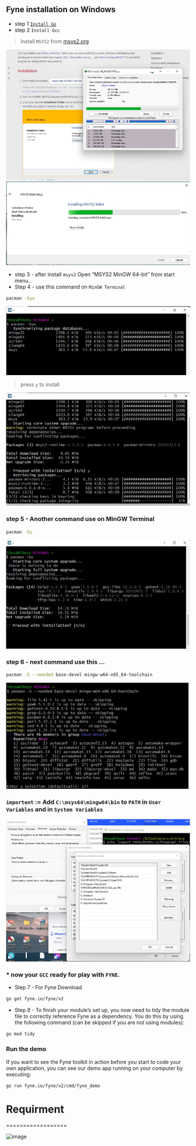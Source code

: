 ## Fyne installation on Windows 
* step 1 [`Install Go`](https://youtu.be/hffMABwkW00)
* step 2 `Install Gcc`
> Install `MSYS2` from [msys2.org](https://www.msys2.org/) 


![image](images/1.jpg)
![image](images/2.jpg)

* step 3 - after install `msys2` Open “MSYS2 MinGW 64-bit” from start menu..
* Step 4 - use this command on `MinGW Terminal`
```bash
pacman -Syu
```
![image](images/3.jpg)
> press `y` to install

![image](images/3-1.jpg)

### step 5 - Another command use on MinGW Terminal
```bash
pacman -Su
```
![image](images/4.jpg)
### step 6 - next command use this ...
```bash
pacman -S --needed base-devel mingw-w64-x85_64-toolchain
```
![image](images/5.jpg)
### `importent` :=  Add `C:\msys64\mingw64\bin` to `PATH` in `User Variables` and in `System Variables`
![image](images/7.jpg)

### * now your `GCC` ready for play with `FYNE`.
* Step 7 - For Fyne Download
```bash
go get fyne.io/fyne/v2
```
* Step 8 - To finish your module’s set up, you now need to tidy the module file to correctly reference Fyne as a dependency. You do this by using the following command (can be skipped if you are not using modules): 





```bash
go mod tidy
```

### Run the demo
If you want to see the Fyne toolkit in action before you start to code your own application, you can see our demo app running on your computer by executing:

```bash
go run fyne.io/fyne/v2/cmd/fyne_demo
```

# Requirment 
==================

![image](https://github.com/irezaul/minierp-1/blob/main/assignment/images/Screenshot%20from%202021-12-24%2020-33-42.png?raw=true)




